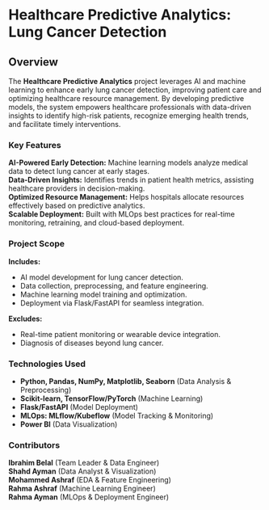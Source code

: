 # Healthcare Predictive Analytics: Lung Cancer Detection  

## Overview  

The **Healthcare Predictive Analytics** project leverages AI and machine learning to enhance early lung cancer detection, improving patient care and optimizing healthcare resource management. By developing predictive models, the system empowers healthcare professionals with data-driven insights to identify high-risk patients, recognize emerging health trends, and facilitate timely interventions.  

### Key Features  
**AI-Powered Early Detection:** Machine learning models analyze medical data to detect lung cancer at early stages.  
**Data-Driven Insights:** Identifies trends in patient health metrics, assisting healthcare providers in decision-making.  
**Optimized Resource Management:** Helps hospitals allocate resources effectively based on predictive analytics.  
**Scalable Deployment:** Built with MLOps best practices for real-time monitoring, retraining, and cloud-based deployment.  

### Project Scope  
**Includes:**  
- AI model development for lung cancer detection.  
- Data collection, preprocessing, and feature engineering.  
- Machine learning model training and optimization.  
- Deployment via Flask/FastAPI for seamless integration.  

**Excludes:**  
- Real-time patient monitoring or wearable device integration.  
- Diagnosis of diseases beyond lung cancer.  

### Technologies Used  
- **Python, Pandas, NumPy, Matplotlib, Seaborn** (Data Analysis & Preprocessing)  
- **Scikit-learn, TensorFlow/PyTorch** (Machine Learning)  
- **Flask/FastAPI** (Model Deployment)  
- **MLOps: MLflow/Kubeflow** (Model Tracking & Monitoring)  
- **Power BI** (Data Visualization)  

### Contributors  
**Ibrahim Belal** (Team Leader & Data Engineer)  
**Shahd Ayman** (Data Analyst & Visualization)  
**Mohammed Ashraf** (EDA & Feature Engineering)  
**Rahma Ashraf** (Machine Learning Engineer)  
**Rahma Ayman** (MLOps & Deployment Engineer)  
